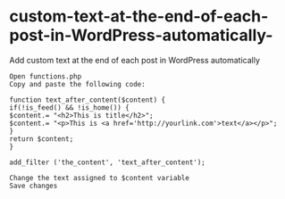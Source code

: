 # custom-text-at-the-end-of-each-post-in-WordPress-automatically-
Add custom text at the end of each post in WordPress automatically 




    Open functions.php
    Copy and paste the following code:

    function text_after_content($content) {
    if(!is_feed() && !is_home()) {
    $content.= "<h2>This is title</h2>";
    $content.= "<p>This is <a href='http://yourlink.com'>text</a></p>";
    }
    return $content;
    }

    add_filter ('the_content', 'text_after_content');

    Change the text assigned to $content variable
    Save changes

